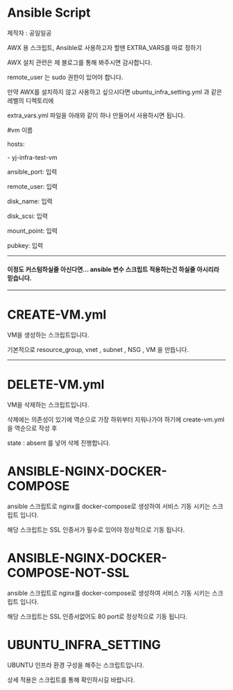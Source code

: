 # Ansible Script

제작자 : 공일일공

AWX 용 스크립트, Ansible로 사용하고자 할땐 EXTRA_VARS를 따로 정하기

AWX 설치 관련은 제 블로그를 통해 봐주시면 감사합니다.

remote_user 는 sudo 권한이 있어야 합니다.

만약 AWX를 설치하지 않고 사용하고 싶으시다면 ubuntu_infra_setting.yml 과 같은 레벨의 디렉토리에

extra_vars.yml 파일을 아래와 같이 하나 만들어서 사용하시면 됩니다.


#vm 이름

hosts: 

\- yj-infra-test-vm

ansible_port: 입력

remote_user:  입력

disk_name: 입력

disk_scsi: 입력

mount_point: 입력

pubkey: 입력

---

#### 이정도 커스텀하실줄 아신다면... ansible 변수 스크립트 적용하는건 하실줄 아시리라 믿습니다.

---

# CREATE-VM.yml

VM을 생성하는 스크립트입니다.

기본적으로 resource_group, vnet , subnet , NSG , VM 을 만듭니다.

---

# DELETE-VM.yml

VM을 삭제하는 스크립트입니다.

삭제에는 의존성이 있기에 역순으로 가장 하위부터 지워나가야 하기에 create-vm.yml을 역순으로 작성 후 

state : absent 를 넣어 삭제 진행합니다.

# ANSIBLE-NGINX-DOCKER-COMPOSE

ansible 스크립트로 nginx를 docker-compose로 생성하여 서비스 기동 시키는 스크립트 입니다.

해당 스크립트는 SSL 인증서가 필수로 있어야 정상적으로 기동 됩니다.

# ANSIBLE-NGINX-DOCKER-COMPOSE-NOT-SSL

ansible 스크립트로 nginx를 docker-compose로 생성하여 서비스 기동 시키는 스크립트 입니다.

해당 스크립트는 SSL 인증서없어도 80 port로 정상적으로 기동 됩니다.

# UBUNTU_INFRA_SETTING

 UBUNTU 인프라 환경 구성을 해주는 스크립트입니다.

 상세 적용은 스크립트를 통해 확인하시길 바랍니다.
